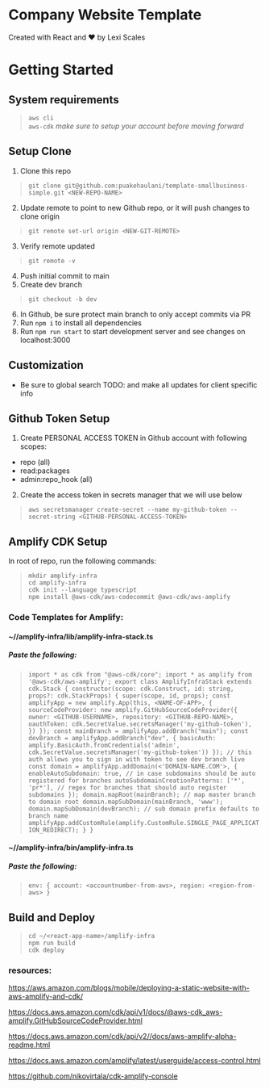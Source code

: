 # Company Website Template  
Created with React and &hearts; by Lexi Scales  
# Getting Started
## System requirements
> `aws cli`  
> `aws-cdk` *make sure to setup your account before moving forward*

## Setup Clone
1. Clone this repo  
> `git clone git@github.com:puakehaulani/template-smallbusiness-simple.git <NEW-REPO-NAME>`
2. Update remote to point to new Github repo, or it will push changes to clone origin  
> `git remote set-url origin <NEW-GIT-REMOTE>`
3. Verify remote updated  
> `git remote -v`
4. Push initial commit to main
5. Create dev branch  
> `git checkout -b dev`
6. In Github, be sure protect main branch to only accept commits via PR  
7. Run `npm i` to install all dependencies
8. Run `npm run start` to start development server and see changes on localhost:3000

## Customization  
- Be sure to global search TODO: and make all updates for client specific info
## Github Token Setup
1. Create PERSONAL ACCESS TOKEN in Github account with following scopes:
  - repo (all)
  - read:packages
  - admin:repo_hook (all)
2. Create the access token in secrets manager that we will use below
> `aws secretsmanager create-secret --name my-github-token --secret-string <GITHUB-PERSONAL-ACCESS-TOKEN>`  

## Amplify CDK Setup
In root of repo, run the following commands:  
> `mkdir amplify-infra`  
> `cd amplify-infra`  
> `cdk init --language typescript`  
> `npm install @aws-cdk/aws-codecommit @aws-cdk/aws-amplify`


### Code Templates for Amplify:

#### ~/<react-app-name>/amplify-infra/lib/amplify-infra-stack.ts  
##### Paste the following:  
>    `import * as cdk from "@aws-cdk/core";
>    import * as amplify from '@aws-cdk/aws-amplify';
>   export class AmplifyInfraStack extends cdk.Stack {
>  constructor(scope: cdk.Construct, id: string, props?: cdk.StackProps) {
>      super(scope, id, props);
>    const amplifyApp = new amplify.App(this, <NAME-OF-APP>, {
>      sourceCodeProvider: new amplify.GitHubSourceCodeProvider({
>        owner: <GITHUB-USERNAME>,
>        repository: <GITHUB-REPO-NAME>,
>        oauthToken: cdk.SecretValue.secretsManager('my-github-token'),
>      })
>    });
>    const mainBranch = amplifyApp.addBranch("main");
>    const devBranch = amplifyApp.addBranch("dev", {
>      basicAuth: amplify.BasicAuth.fromCredentials('admin', cdk.SecretValue.secretsManager('my-github-token'))
>    }); // this auth allows you to sign in with token to see dev branch live
>    const domain = amplifyApp.addDomain(<'DOMAIN-NAME.COM'>, {
>      enableAutoSubdomain: true, // in case subdomains should be auto registered for branches
>      autoSubdomainCreationPatterns: ['*', 'pr*'], // regex for branches that should auto register subdomains
>      });
>      domain.mapRoot(mainBranch); // map master branch to domain root
>      domain.mapSubDomain(mainBranch, 'www');
>      domain.mapSubDomain(devBranch); // sub domain prefix defaults to branch name
>      amplifyApp.addCustomRule(amplify.CustomRule.SINGLE_PAGE_APPLICATION_REDIRECT);
>      }
>    }`  

#### ~/<react-app-name>/amplify-infra/bin/amplify-infra.ts  
##### Paste the following:  
>  `env: { account: <accountnumber-from-aws>, region: <region-from-aws> }`  

## Build and Deploy
>`cd ~/<react-app-name>/amplify-infra`  
>`npm run build`  
>`cdk deploy`  



### resources:
https://aws.amazon.com/blogs/mobile/deploying-a-static-website-with-aws-amplify-and-cdk/

https://docs.aws.amazon.com/cdk/api/v1/docs/@aws-cdk_aws-amplify.GitHubSourceCodeProvider.html

https://docs.aws.amazon.com/cdk/api/v2//docs/aws-amplify-alpha-readme.html

https://docs.aws.amazon.com/amplify/latest/userguide/access-control.html

https://github.com/nikovirtala/cdk-amplify-console
